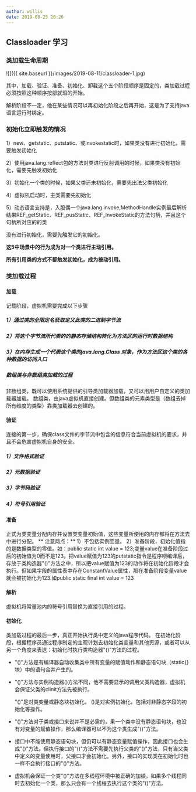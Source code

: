 ```yaml
---
author: willis
date: 2019-08-25 20:26
---
```

## Classloader 学习

### 类加载生命周期

![]({{ site.baseurl }}/images/2019-08-11/classloader-1.jpg)

其中，加载、验证、准备、初始化、卸载这个五个阶段顺序是固定的，类加载过程必须按照这种顺序按部就班的开始。

解析阶段不一定，他在某些情况可以再初始化阶段之后再开始，这是为了支持java语言运行时绑定。

### 初始化立即触发的情况

1）new、getstatic、putstatic、或invokestatic时，如果类没有进行初始化，需要触发初始化

2）使用java.lang.reflect包的方法对类进行反射调用的时候，如果类没有初始化，需要先触发初始化

3）初始化一个类的时候，如果父类还未初始化，需要先出法父类初始化

4）虚拟机启动时，主类需要先初始化

5）动态语言支持是，入股偶一个java.lang.invoke,MethodHandle实例最后解析结果REF_getStatic、REF_pusStatic、REF_InvokeStatic的方法句柄，并且这个句柄所对应的的类

没有进行初始化，需要先触发它的初始化。



**这5中场景中的行为成为对一个类进行主动引用。**

**所有引用类的方式不都触发初始化，成为被动引用。**

### 类加载过程
#### 加载

记载阶段，虚拟机需要完成以下步骤
##### 1）通过类的全限定名获取定义此类的二进制字节流
##### 2）将这个字节流所代表的的静态存储结构转化为方法区的运行时数据结构
##### 3）在内存生成一个代表这个类的java.lang.Class 对象，作为方法区这个类的各种数据的访问入口

##### 数组类与非数组类加载的过程
非数组类，既可以使用系统提供的引导类加载器加载，又可以用用户自定义的类加载器加载。
数组类，由java虚拟机直接创建。但数组类的元素类型是（数组去掉所有维度的类型）靠类加载器去创建的。


#### 验证
连接的第一步，确保class文件的字节流中包含的信息符合当前虚拟机的要求，并且不会危害虚拟机自身的安全。
##### 1）文件格式验证
##### 2）元数据验证
##### 3）字节码验证
##### 4）符号引用验证

#### 准备
正式为类变量分配内存并设置类变量初始值，这些变量所使用的内存都将在方法去中进行分配。
** 注意两点：**
1）不包括实例变量。
2）准备阶段，初始化值指的是数据类型的零值。如：public static int value = 123;变量value在准备阶段过后的初始值为0而不是123。把value赋值为123的putstatic指令是程序呗编译后，存放于类构造器"<clinit>()"方法之中，所以把value赋值为123的动作将在初始化阶段才会执行。但如果字段的属性表中存在ConstantValue属性，那在准备阶段变量value就会被初始化为123.如public static final int value = 123

####  解析
虚拟机将常量池内的符号引用替换为直接引用的过程。

#### 初始化
类加载过程的最后一步，真正开始执行类中定义的java程序代码。
在初始化阶段，根据程序员通过程序制定的主观计划去初始化类变量和其他资源，或者可以从另一个角度来表达：初始化时执行类构造器"<clinit>()"方法的过程。

- "<clinit>()"方法是有编译器自动收集类中所有变量的赋值动作和静态语句块（static{}块）中的语句合并产生的。
- "<clinit>()"方法与实例构造器<init>()方法不同，他不需要显示的调用父类构造器，虚拟机会保证父类的clinit方法先被执行。

    "<clinit>()"是对类变量或静态块初始化。
    <init>()是对实例初始化，包括对非静态字段的初始化等操作。

- "<clinit>()"方法对于类或接口来说并不是必需的，果一个类中没有静态语句块，也没有对变量的赋值操作，那么编译器可以不为这个类生成"<clinit>()"方法。
- 接口中不能使用静态语句块，但仍可以有静态变量赋值操作，因此接口也会生成"<clinit>()"方法。但执行接口的"<clinit>()"方法不需要先执行父类的"<clinit>()"方法，只有当父类中定义的变量使用时，父接口才会初始化。另外，接口的实现类在初始化时也一样不会执行接口的"<clinit>()"方法。
- 虚拟机会保证一个类"<clinit>()"方法在多线程环境中被正确的加锁，如果多个线程同时去初始化一个类，那么只会有一个线程去执行这个类的"<clinit>()"方法。

